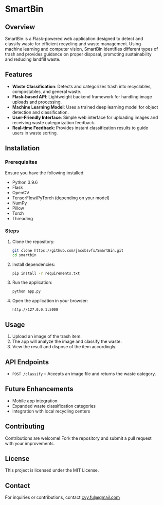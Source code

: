 # SmartBin

## Overview
SmartBin is a Flask-powered web application designed to detect and classify waste for efficient recycling and waste management. Using machine learning and computer vision, SmartBin identifies different types of trash and provides guidance on proper disposal, promoting sustainability and reducing landfill waste.

## Features
- **Waste Classification**: Detects and categorizes trash into recyclables, compostables, and general waste.
- **Flask-based API**: Lightweight backend framework for handling image uploads and processing.
- **Machine Learning Model**: Uses a trained deep learning model for object detection and classification.
- **User-Friendly Interface**: Simple web interface for uploading images and receiving waste categorization feedback.
- **Real-time Feedback**: Provides instant classification results to guide users in waste sorting.

## Installation
### Prerequisites
Ensure you have the following installed:
- Python 3.9.6
- Flask
- OpenCV
- TensorFlow/PyTorch (depending on your model)
- NumPy
- Pillow
- Torch
- Threading

### Steps
1. Clone the repository:
   ```bash
   git clone https://github.com/jacobsvfx/SmartBin.git
   cd smartbin
   ```
2. Install dependencies:
   ```bash
   pip install -r requirements.txt
   ```
3. Run the application:
   ```bash
   python app.py
   ```
4. Open the application in your browser:
   ```
   http://127.0.0.1:5000
   ```

## Usage
1. Upload an image of the trash item.
2. The app will analyze the image and classify the waste.
3. View the result and dispose of the item accordingly.

## API Endpoints
- `POST /classify` – Accepts an image file and returns the waste category.

## Future Enhancements
- Mobile app integration
- Expanded waste classification categories
- Integration with local recycling centers

## Contributing
Contributions are welcome! Fork the repository and submit a pull request with your improvements.

## License
This project is licensed under the MIT License.

## Contact
For inquiries or contributions, contact cvy.ful@gmail.com

